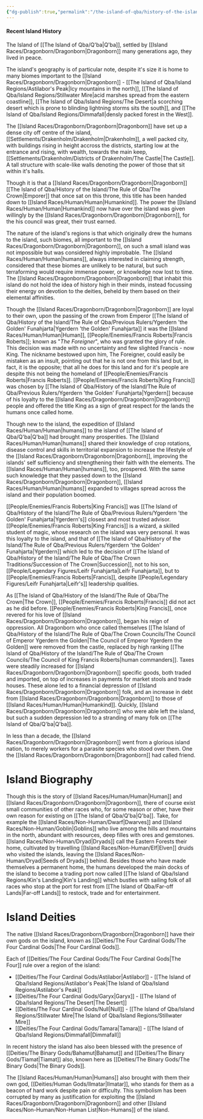 ```yaml
---
{"dg-publish":true,"permalink":"/the-island-of-qba/history-of-the-island/known-information/"}
---
```


#### Recent Island History
The Island of [[The Island of Qba/Q'ba\|Q'ba]], settled by [[Island Races/Dragonborn/Dragonborn\|Dragonborn]] many generations ago, they lived in peace. 

The island's geography is of particular note, despite it's size it is home to many biomes important to the [[Island Races/Dragonborn/Dragonborn\|Dragonborn]] - [[The Island of Qba/Island Regions/Astilabor's Peak\|Icy mountains in the north]], [[The Island of Qba/Island Regions/Stillwater Mire\|acid marshes spread from the eastern coastline]], [[The Island of Qba/Island Regions/The Desert\|a scorching desert which is prone to blinding lightning storms sits the south]], and [[The Island of Qba/Island Regions/Dimmafall\|densly packed forest in the West]]. 

The [[Island Races/Dragonborn/Dragonborn\|Dragonborn]] have set up a dense city off centre of the island, [[Settlements/Drakenholm/Drakenholm\|Drakenholm]], a well packed city, with buildings rising in height accross the districts, starting low at the entrance and rising, with wealth, towards the main keep, [[Settlements/Drakenholm/Districts of Drakenholm/The Castle\|The Castle]]. A tall structure with scale-like walls denoting the power of those that sit within it's halls. 

Though it is that a [[Island Races/Dragonborn/Dragonborn\|Dragonborn]] [[The Island of Qba/History of the Island/The Rule of Qba/The Crown\|Emporer]] that once sat on this throne, this title has been handed down to [[Island Races/Human/Human\|Humankind]]. The power the [[Island Races/Human/Human\|Humankind]] now have over the island was given willingly by the [[Island Races/Dragonborn/Dragonborn\|Dragonborn]], for the his council was great, their trust earned. 

The nature of the island's regions is that which originally drew the humans to the island, such biomes, all important to the [[Island Races/Dragonborn/Dragonborn\|Dragonborn]], on such a small island was not impossible but was considered highly improbable. The [[Island Races/Human/Human\|humans]], always interested in claiming strength, considered that these biomes are unlikely to be natural, but such terraforming would require immense power, or knowledge now lost to time. The [[Island Races/Dragonborn/Dragonborn\|Dragonborn]] that inhabit this island do not hold the idea of history high in their minds, instead focussing their energy on devotion to the deities, beheld by them based on their elemental affinities. 

Though the [[Island Races/Dragonborn/Dragonborn\|Dragonborn]] are loyal to their own, upon the passing of the crown from Emperor [[The Island of Qba/History of the Island/The Rule of Qba/Previous Rulers/Ygerdern 'the Golden' Funahjarta\|Ygerdern 'the Golden' Funahjarta]] it was the [[Island Races/Human/Human\|Human]], [[People/Enemies/Francis Roberts\|Francis Roberts]]; known as "*The Foreigner*", who was granted the glory of rule. This decision was made with no uncertainty and few slighted Francis - now King. The nickname bestowed upon him, The Foreigner, could easily be mistaken as an insult, pointing out that he is not one from this land but, in fact, it is the opposite; that all he does for this land and for it's people are despite this not being the homeland of [[People/Enemies/Francis Roberts\|Francis Roberts]]. [[People/Enemies/Francis Roberts\|King Francis]] was chosen by [[The Island of Qba/History of the Island/The Rule of Qba/Previous Rulers/Ygerdern 'the Golden' Funahjarta\|Ygerdern]] because of his loyalty to the [[Island Races/Dragonborn/Dragonborn\|Dragonborn]] people and offered the title King as a sign of great respect for the lands the humans once called home. 

Though new to the island, the expedition of [[Island Races/Human/Human\|humans]] to the island of [[The Island of Qba/Q'ba\|Q'ba]] had brought many prosperities. The [[Island Races/Human/Human\|humans]] shared their knowledge of crop rotations, disease control and skills in territorial expansion to increase the lifestyle of the [[Island Races/Dragonborn/Dragonborn\|Dragonborn]], improving the islands' self sufficiency and strengthening their faith with the elements. The [[Island Races/Human/Human\|humans]], too, prospered. With the same such knowledge that they passed down to the [[Island Races/Dragonborn/Dragonborn\|Dragonborn]], [[Island Races/Human/Human\|humans]] expanded to villages spread across the island and their population boomed. 

[[People/Enemies/Francis Roberts\|King Francis]] was [[The Island of Qba/History of the Island/The Rule of Qba/Previous Rulers/Ygerdern 'the Golden' Funahjarta\|Ygerdern's]] closest and most trusted advisor. [[People/Enemies/Francis Roberts\|King Francis]] is a wizard, a skilled student of magic, whose research on the island was very personal. It was this loyalty to the island, and that of [[The Island of Qba/History of the Island/The Rule of Qba/Previous Rulers/Ygerdern 'the Golden' Funahjarta\|Ygerdern]] which led to the decision of [[The Island of Qba/History of the Island/The Rule of Qba/The Crown Traditions/Succession of The Crown\|Succession]], not to his son, [[People/Legendary Figures/Leifr Funahjarta\|Leifr Funahjarta]], but to [[People/Enemies/Francis Roberts\|Francis]], despite [[People/Legendary Figures/Leifr Funahjarta\|Leifr's]] leadership qualities.

As [[The Island of Qba/History of the Island/The Rule of Qba/The Crown\|The Crown]], [[People/Enemies/Francis Roberts\|Francis]] did not act as he did before. [[People/Enemies/Francis Roberts\|King Francis]], once revered for his love of [[Island Races/Dragonborn/Dragonborn\|Dragonborn]], began his reign of oppression. All Dragonborn who once called themselves [[The Island of Qba/History of the Island/The Rule of Qba/The Crown Councils/The Council of Emperor Ygerdern the Golden\|The Council of Emperor Ygerdern the Golden]] were removed from the castle, replaced by high ranking [[The Island of Qba/History of the Island/The Rule of Qba/The Crown Councils/The Council of King Francis Roberts\|human commanders]]. Taxes were steadily increased for [[Island Races/Dragonborn/Dragonborn\|Dragonborn]] specific goods, both traded and imported, on top of increases in payments for market stools and trade houses. These alone led to a financial depression of [[Island Races/Dragonborn/Dragonborn\|Dragonborn]] folk, and an increase in debt from [[Island Races/Dragonborn/Dragonborn\|Dragonborn]] to those of [[Island Races/Human/Human\|Humankind]].  Quickly, [[Island Races/Dragonborn/Dragonborn\|Dragonborn]] who were able left the island, but such a sudden depression led to a stranding of many folk on [[The Island of Qba/Q'ba\|Q'ba]]. 

In less than a decade, the [[Island Races/Dragonborn/Dragonborn\|Dragonborn]] went from a glorious island nation, to merely workers for a parasite species who stood over them. One the [[Island Races/Dragonborn/Dragonborn\|Dragonborn]] had called friend. 

# Island Biography

Though this is the story of [[Island Races/Human/Human\|Human]] and [[Island Races/Dragonborn/Dragonborn\|Dragonborn]], there of course exist small communities of other races who, for some reason or other, have their own reason for existing on [[The Island of Qba/Q'ba\|Q'ba]]. Take, for example the [[Island Races/Non-Human/Dwarf\|Dwarves]] and [[Island Races/Non-Human/Goblin\|Goblins]] who live among the hills and mountains in the north, abundant with resources, deep filles with ores and gemstones. [[Island Races/Non-Human/Dryad\|Dryads]] call the Eastern Forests their home, cultivated by travelling [[Island Races/Non-Human/Elf\|Elven]] druids who visited the islands, leaving the [[Island Races/Non-Human/Dryad\|Seeds of Dryads]] behind. Besides those who have made themselves a permanent home, the humans developed the main docks of the island to become a trading port now called [[The Island of Qba/Island Regions/Kin's Landing\|Kin's Landing]] which bustles with sailing folk of all races who stop at the port for rest from [[The Island of Qba/Far-off Lands\|Far-off Lands]] to restock, trade and for entertainment. 

# Island Deities

The native [[Island Races/Dragonborn/Dragonborn\|Dragonborn]] have their own gods on the island, known as [[Deities/The Four Cardinal Gods/The Four Cardinal Gods\|The Four Cardinal Gods]].

Each of [[Deities/The Four Cardinal Gods/The Four Cardinal Gods\|The Four]] rule over a region of the island:
- [[Deities/The Four Cardinal Gods/Astilabor\|Astilabor]] - [[The Island of Qba/Island Regions/Astilabor's Peak\|The Island of Qba/Island Regions/Astilabor's Peak]]
- [[Deities/The Four Cardinal Gods/Garyx\|Garyx]] - [[The Island of Qba/Island Regions/The Desert\|The Desert]]
- [[Deities/The Four Cardinal Gods/Null\|Null]] - [[The Island of Qba/Island Regions/Stillwater Mire\|The Island of Qba/Island Regions/Stillwater Mire]]
- [[Deities/The Four Cardinal Gods/Tamara\|Tamara]] - [[The Island of Qba/Island Regions/Dimmafall\|Dimmafall]]

In recent history the island has also been blessed with the presence of [[Deities/The Binary Gods/Bahamut\|Bahamut]] and [[Deities/The Binary Gods/Tiamat\|Tiamat]] also, known here as [[Deities/The Binary Gods/The Binary Gods\|The Binary Gods]].

The [[Island Races/Human/Human\|Humans]] also brought with them their own god, [[Deities/Human Gods/Ilmatar\|Ilmatar]], who stands for them as a beacon of hard work despite pain or difficulty. This symbolism has been corrupted by many as justification for exploiting the [[Island Races/Dragonborn/Dragonborn\|Dragonborn]] and other [[Island Races/Non-Human/Non-Human List\|Non-Humans]] of the island. 

